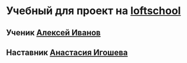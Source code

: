 Учебный для проект на [loftschool](https://loftschool.com/)
=====================
Ученик [Алексей Иванов](https://vk.com/dragin_bld)
-
Наставник  [Анастасия Игошева](https://vk.com/igosh)
-
